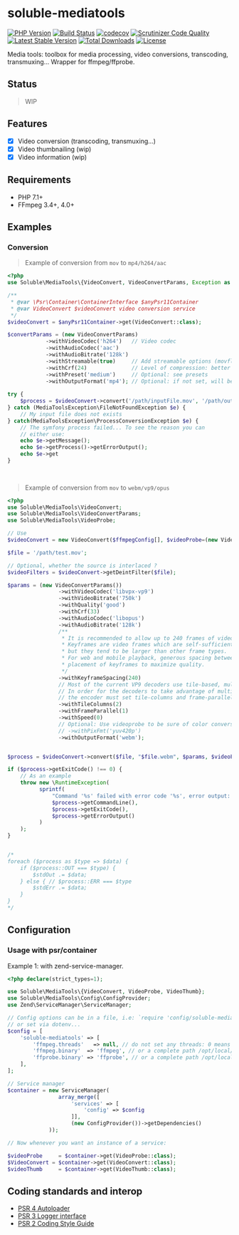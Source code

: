 # soluble-mediatools  

[![PHP Version](http://img.shields.io/badge/php-7.1+-ff69b4.svg)](https://packagist.org/packages/soluble/mediatools)
[![Build Status](https://travis-ci.org/soluble-io/soluble-mediatools.svg?branch=master)](https://travis-ci.org/soluble-io/soluble-mediatools)
[![codecov](https://codecov.io/gh/soluble-io/soluble-mediatools/branch/master/graph/badge.svg)](https://codecov.io/gh/soluble-io/soluble-mediatools)
[![Scrutinizer Code Quality](https://scrutinizer-ci.com/g/soluble-io/soluble-mediatools/badges/quality-score.png?b=master)](https://scrutinizer-ci.com/g/soluble-io/soluble-mediatools/?branch=master)
[![Latest Stable Version](https://poser.pugx.org/soluble/mediatools/v/stable.svg)](https://packagist.org/packages/soluble/mediatools)
[![Total Downloads](https://poser.pugx.org/soluble/mediatools/downloads.png)](https://packagist.org/packages/soluble/mediatools)
[![License](https://poser.pugx.org/soluble/mediatools/license.png)](https://packagist.org/packages/soluble/mediatools)

Media tools: toolbox for media processing, video conversions, transcoding, transmuxing... Wrapper for ffmpeg/ffprobe. 

## Status  

> WIP

## Features

- [x] Video conversion (transcoding, transmuxing...)
- [x] Video thumbnailing (wip)
- [x] Video information (wip)

## Requirements

- PHP 7.1+
- FFmpeg 3.4+, 4.0+

## Examples

### Conversion

> Example of conversion from `mov` to `mp4/h264/aac`

```php
<?php
use Soluble\MediaTools\{VideoConvert, VideoConvertParams, Exception as MediaToolsException};

/**
 * @var \Psr\Container\ContainerInterface $anyPsr11Container 
 * @var VideoConvert $videoConvert video conversion service
 */ 
$videoConvert = $anyPsr11Container->get(VideoConvert::class); 

$convertParams = (new VideoConvertParams)
            ->withVideoCodec('h264')   // Video codec 
            ->withAudioCodec('aac')
            ->withAudioBitrate('128k')            
            ->withStreamable(true)     // Add streamable options (movflags & faststart) 
            ->withCrf(24)              // Level of compression: better size / less visual quality  
            ->withPreset('medium')     // Optional: see presets  
            ->withOutputFormat('mp4'); // Optional: if not set, will be detected from output file extension.
    
try {
    $process = $videoConvert->convert('/path/inputFile.mov', '/path/outputFile.mp4', $convertParams);
} catch (MediaToolsException\FileNotFoundException $e) {
    // My input file does not exists     
} catch(MediaToolsException\ProcessConversionException $e) {
    // The symfony process failed... To see the reason you can
    // either use:
    echo $e->getMessage();
    echo $e->getProcess()->getErrorOutput();
    echo $e->get
}
    
    

``` 

> Example of conversion from `mov` to `webm/vp9/opus`


```php
<?php
use Soluble\MediaTools\VideoConvert;
use Soluble\MediaTools\VideoConvertParams;
use Soluble\MediaTools\VideoProbe;

// Use 
$videoConvert = new VideoConvert($ffmpegConfig[], $videoProbe=(new VideoProbe(null, null))); 

$file = '/path/test.mov';

// Optional, whether the source is interlaced ?
$videoFilters = $videoConvert->getDeintFilter($file);

$params = (new VideoConvertParams())
                ->withVideoCodec('libvpx-vp9')
                ->withVideoBitrate('750k')
                ->withQuality('good')
                ->withCrf(33)
                ->withAudioCodec('libopus')
                ->withAudioBitrate('128k')
                /**
                 * It is recommended to allow up to 240 frames of video between keyframes (8 seconds for 30fps content).
                 * Keyframes are video frames which are self-sufficient; they don't rely upon any other frames to render
                 * but they tend to be larger than other frame types.
                 * For web and mobile playback, generous spacing between keyframes allows the encoder to choose the best
                 * placement of keyframes to maximize quality.
                 */
                ->withKeyframeSpacing(240)
                // Most of the current VP9 decoders use tile-based, multi-threaded decoding.
                // In order for the decoders to take advantage of multiple cores,
                // the encoder must set tile-columns and frame-parallel.
                ->withTileColumns(2)
                ->withFrameParallel(1)
                ->withSpeed(0)
                // Optional: Use videoprobe to be sure of color conversions if any needed
                // ->withPixFmt('yuv420p') 
                ->withOutputFormat('webm');


$process = $videoConvert->convert($file, "$file.webm", $params, $videoFilters);

if ($process->getExitCode() !== 0) {
    // As an example
    throw new \RuntimeException(
          sprintf(
              "Command '%s' failed with error code '%s', error output: '%s'.",
              $process->getCommandLine(),
              $process->getExitCode(),
              $process->getErrorOutput()
          )
    );        
}


/*
foreach ($process as $type => $data) {
    if ($process::OUT === $type) {
        $stdOut .= $data;
    } else { // $process::ERR === $type
        $stdErr .= $data;
    }
}
*/


``` 

## Configuration

### Usage with psr/container

Example 1: with zend-service-manager.

```php
<?php declare(strict_types=1);

use Soluble\MediaTools\{VideoConvert, VideoProbe, VideoThumb};
use Soluble\MediaTools\Config\ConfigProvider;
use Zend\ServiceManager\ServiceManager;

// Config options can be in a file, i.e: `require 'config/soluble-mediatools.global.php';`
// or set via dotenv...
$config = [
    'soluble-mediatools' => [
        'ffmpeg.threads'   => null, // do not set any threads: 0 means all cores
        'ffmpeg.binary'  => 'ffmpeg', // or a complete path /opt/local/ffmpeg/bin/
        'ffprobe.binary' => 'ffprobe', // or a complete path /opt/local/ffmpeg/bin/
    ],    
];

// Service manager
$container = new ServiceManager(
                array_merge([
                    'services' => [
                        'config' => $config
                    ]],
                    (new ConfigProvider())->getDependencies()
             ));

// Now whenever you want an instance of a service:

$videoProbe     = $container->get(VideoProbe::class);
$VideoConvert = $container->get(VideoConvert::class);
$videoThumb     = $container->get(VideoThumb::class);

```

  
## Coding standards and interop

* [PSR 4 Autoloader](https://github.com/php-fig/fig-standards/blob/master/accepted/PSR-4-autoloader.md)
* [PSR 3 Logger interface](https://github.com/php-fig/fig-standards/blob/master/accepted/PSR-3-logger-interface.md)
* [PSR 2 Coding Style Guide](https://github.com/php-fig/fig-standards/blob/master/accepted/PSR-2-coding-style-guide.md)

